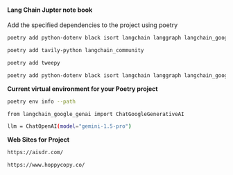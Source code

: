 #### Lang Chain Jupter note book

Add the specified dependencies to the project using poetry
```bash
poetry add python-dotenv black isort langchain langgraph langchain_google_genai
```

```bash
poetry add tavily-python langchain_community
```

```bash
poetry add tweepy
```

```bash
poetry add python-dotenv black isort langchain langgraph langchain_google_genai tavily-python langchain_community tweepy
```

**Current virtual environment for your Poetry project**

```bash
poetry env info --path
```

```bash
from langchain_google_genai import ChatGoogleGenerativeAI

llm = ChatOpenAI(model="gemini-1.5-pro")
```

**Web Sites for Project**

```bash
https://aisdr.com/
```

```bash
https://www.hoppycopy.co/
```


